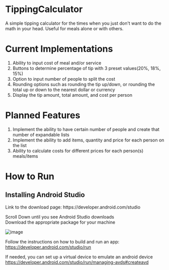 # TippingCalculator
A simple tipping calculator for the times when you just don't want to do the math in your head. 
Useful for meals alone or with others.

# Current Implementations
<ol> 
<li>Ability to input cost of meal and/or service</li>
<li>Buttons to determine percentage of tip with 3 preset values(20%, 18%, 15%)</li>
<li>Option to input number of people to split the cost</li>
<li>Rounding options such as rounding the tip up/down, or rounding the total up or down to the nearest dollar or currency</li>
<li>Display the tip amount, total amount, and cost per person</li>
</ol>

# Planned Features
<ol> 
<li>Implement the ability to have certain number of people and create that number of expandable lists</li>
<li>Implement the ability to add items, quantity and price for each person on the list</li>
<li>Ability to calculate costs for different prices for each person(s) meals/items</li>
</ol>

# How to Run
<h2>Installing Android Studio</h2>
Link to the download page: https://developer.android.com/studio

Scroll Down until you see Android Studio downloads<br>
Download the appropriate package for your machine

![image](https://user-images.githubusercontent.com/70653534/222241600-65c264c6-3ab6-414e-8150-7c2c52f74fee.png)

Follow the instructions on how to build and run an app:<br>
https://developer.android.com/studio/run

If needed, you can set up a virtual device to emulate an android device<br>
https://developer.android.com/studio/run/managing-avds#createavd
